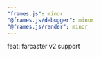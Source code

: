 ```yaml
---
"frames.js": minor
"@frames.js/debugger": minor
"@frames.js/render": minor
---
```


feat: farcaster v2 support
